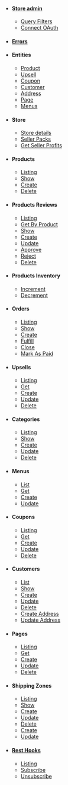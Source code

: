 - #### [Store admin](/store-admin/index)
  - [Query Filters](/store-admin/misc/query-filters)
  - [Connect OAuth](/store-admin/oauth/index)
- #### [Errors](/store-admin/errors/index)
- #### Entities
  - [Product](/store-admin/entities/product/product)
  - [Upsell](/store-admin/entities/upsells/upsell)
  - [Coupon](/store-admin/entities/coupon/coupon)
  - [Customer](/store-admin/entities/customer/customer)
  - [Address](/store-admin/entities/address/address)
  - [Page](/store-admin/entities/page/page)
  - [Menus](/store-admin/entities/menus/menu)
- #### Store
  - [Store details](/store-admin/store/me) <span class="request-method-get"></span>
  - [Seller Packs](/store-admin/store/packs) <span class="request-method-get"></span>
  - [Get Seller Profits](/store-admin/store/profits) <span class="request-method-get"></span>
- #### Products
  - [Listing](/store-admin/products/index) <span class="request-method-get"></span>
  - [Show](/store-admin/products/get) <span class="request-method-get"></span>
  - [Create](/store-admin/products/create) <span class="request-method-post"></span>
  - [Delete](/store-admin/products/delete) <span class="request-method-delete"></span>
- #### Products Reviews
    - [Listing](/store-admin/products/reviews/index) <span class="request-method-get"></span>
    - [Get By Product](/store-admin/products/reviews/by_product) <span class="request-method-get"></span>
    - [Show](/store-admin/products/reviews/get) <span class="request-method-get"></span>
    - [Create](/store-admin/products/reviews/create) <span class="request-method-post"></span>
    - [Update](/store-admin/products/reviews/update) <span class="request-method-put"></span>
    - [Approve](/store-admin/products/reviews/approve) <span class="request-method-post"></span>
    - [Reject](/store-admin/products/reviews/reject) <span class="request-method-post"></span>
    - [Delete](/store-admin/products/reviews/delete) <span class="request-method-delete"></span>
- #### Products Inventory
    - [Increment](/store-admin/products/inventory/increment) <span class="request-method-post"></span>
    - [Decrement](/store-admin/products/inventory/decrement) <span class="request-method-post"></span>
- #### Orders
  - [Listing](/store-admin/orders/index) <span class="request-method-get"></span>
  - [Show](/store-admin/orders/get) <span class="request-method-get"></span>
  - [Create](/store-admin/orders/create) <span class="request-method-post"></span>
  - [Fulfill](/store-admin/orders/fulfill) <span class="request-method-put"></span>
  - [Close](/store-admin/orders/close) <span class="request-method-put"></span>
  - [Mark As Paid](/store-admin/orders/pay) <span class="request-method-put"></span>
- #### Upsells
  - [Listing](/store-admin/upsells/index) <span class="request-method-get"></span>
  - [Get](/store-admin/upsells/get) <span class="request-method-get"></span>
  - [Create](/store-admin/upsells/create) <span class="request-method-post"></span>
  - [Update](/store-admin/upsells/update) <span class="request-method-put"></span>
  - [Delete](/store-admin/upsells/delete) <span class="request-method-delete"></span>
- #### Categories
  - [Listing](/store-admin/categories/index) <span class="request-method-get"></span>
  - [Show](/store-admin/categories/get) <span class="request-method-get"></span>
  - [Create](/store-admin/categories/create) <span class="request-method-post"></span>
  - [Update](/store-admin/categories/update) <span class="request-method-put"></span>
  - [Delete](/store-admin/categories/delete) <span class="request-method-delete"></span>
- #### Menus
  - [List](/store-admin/menus/index) <span class="request-method-get"></span>
  - [Get](/store-admin/menus/get) <span class="request-method-get"></span>
  - [Create](/store-admin/menus/create) <span class="request-method-post"></span>
  - [Update](/store-admin/menus/update) <span class="request-method-put"></span>
- #### Coupons
  - [Listing](/store-admin/coupons/index) <span class="request-method-get"></span>
  - [Get](/store-admin/coupons/get) <span class="request-method-get"></span>
  - [Create](/store-admin/coupons/create) <span class="request-method-post"></span>
  - [Update](/store-admin/coupons/update) <span class="request-method-put"></span>
  - [Delete](/store-admin/coupons/delete) <span class="request-method-delete"></span>
- #### Customers
  - [List](/store-admin/customers/index) <span class="request-method-get"></span>
  - [Show](/store-admin/customers/get) <span class="request-method-get"></span>
  - [Create](/store-admin/customers/create) <span class="request-method-post"></span>
  - [Update](/store-admin/customers/update) <span class="request-method-put"></span>
  - [Delete](/store-admin/customers/delete) <span class="request-method-delete"></span>
  - [Create Address](/store-admin/customers/addresses/create) <span class="request-method-post"></span>
  - [Update Address](/store-admin/customers/addresses/update) <span class="request-method-put"></span>
- #### Pages
  - [Listing](/store-admin/pages/index) <span class="request-method-get"></span>
  - [Get](/store-admin/pages/get) <span class="request-method-get"></span>
  - [Create](/store-admin/pages/create) <span class="request-method-post"></span>
  - [Update](/store-admin/pages/update) <span class="request-method-put"></span>
  - [Delete](/store-admin/pages/delete) <span class="request-method-delete"></span>
- #### Shipping Zones
  - [Listing](/store-admin/shipping-zones/index) <span class="request-method-get"></span>
  - [Show](/store-admin/shipping-zones/get) <span class="request-method-get"></span>
  - [Create](/store-admin/shipping-zones/create) <span class="request-method-post"></span>
  - [Update](/store-admin/shipping-zones/update) <span class="request-method-put"></span>
  - [Delete](/store-admin/shipping-zones/delete) <span class="request-method-delete"></span>
  - [Create](/store-admin/shipping-zones/rates/create) <span class="request-method-post"></span>
  - [Update](/store-admin/shipping-zones/rates/update) <span class="request-method-put"></span>
- #### [Rest Hooks](/store-admin/resthooks)
  - [Listing](/store-admin/resthooks/list) <span class="request-method-get"></span>
  - [Subscribe](/store-admin/resthooks/subscribe) <span class="request-method-post"></span>
  - [Unsubscribe](/store-admin/resthooks/unsubscribe) <span class="request-method-post"></span>

